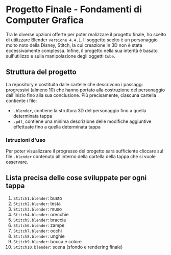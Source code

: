 # Progetto Finale - Fondamenti di Computer Grafica
Tra le diverse opzioni offerte per poter realizzare il progetto finale, ho scelto di utilizzare Blender `versione 4.4.1`. Il soggetto scelto è un personaggio molto noto della Disney, Stitch, la cui creazione in 3D non è stata eccessivamente complessa.
Infine, il progetto nella sua interità è basato sull'utilizzo e sulla manipolazione degli oggetti `Cube`.
## Struttura del progetto
La repository è costituita dalle cartelle che descrivono i passaggi progressivi (almeno 10) che hanno portato alla costruzione del personaggio dall'inizio fino alla sua conclusione. 
Più precisamente, ciascuna cartella contiente i file:
* `.blender`, contiene la struttura 3D del personaggio fino a quella determinata tappa
* `.pdf`, contiene una minima descrizione delle modifiche aggiuntive effettuate fino a quella determinata tappa
### Istruzioni d'uso
Per poter visualizzare il progresso del progetto sarà sufficiente cliccare sul file `.blender` contenuto all'interno della cartella della tappa che si vuole osservare.
## Lista precisa delle cose sviluppate per ogni tappa
1.  `Stitch1.blender`: busto
2.  `Stitch2.blender`: testa
1.  `Stitch3.blender`: muso
1.  `Stitch4.blender`: orecchie
1.  `Stitch5.blender`: braccia
1.  `Stitch6.blender`: zampe
1.  `Stitch7.blender`: occhi
1.  `Stitch8.blender`: unghie
1.  `Stitch9.blender`: bocca e colore
1.  `Stitch10.blender`: scena (sfondo e rendering finale)
